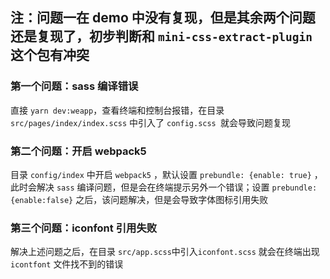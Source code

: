 ## 注：问题一在 demo 中没有复现，但是其余两个问题还是复现了，初步判断和 `mini-css-extract-plugin` 这个包有冲突



### 第一个问题：sass 编译错误

直接 `yarn dev:weapp`，查看终端和控制台报错，在目录 `src/pages/index/index.scss` 中引入了 `config.scss `就会导致问题复现



### 第二个问题：开启 webpack5

目录 `config/index` 中开启 `webpack5` ，默认设置 `prebundle: {enable: true}` ，此时会解决 `sass` 编译问题，但是会在终端提示另外一个错误；设置 `prebundle: {enable:false}` 之后，该问题解决，但是会导致字体图标引用失败



### 第三个问题：iconfont 引用失败

解决上述问题之后，在目录 `src/app.scss`中引入`iconfont.scss` 就会在终端出现 `icontfont` 文件找不到的错误
